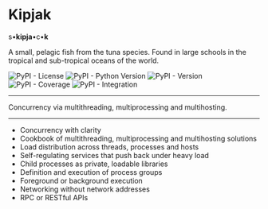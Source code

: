 # Kipjak

s•**kipja**•c•**k**

A small, pelagic fish from the tuna species. Found in large schools in the
tropical and sub-tropical oceans of the world.

![PyPI - License](https://img.shields.io/pypi/l/kipjak)
![PyPI - Python Version](https://img.shields.io/pypi/pyversions/kipjak)
![PyPI - Version](https://img.shields.io/pypi/v/kipjak)
![PyPI - Coverage](https://img.shields.io/badge/coverage-75%25-brightgreen)
![PyPI - Integration](https://img.shields.io/badge/integration-passing-cyan)

---

Concurrency via multithreading, multiprocessing and multihosting.

---

* Concurrency with clarity
* Cookbook of multithreading, multiprocessing and multihosting solutions
* Load distribution across threads, processes and hosts
* Self-regulating services that push back under heavy load
* Child processes as private, loadable libraries
* Definition and execution of process groups
* Foreground or background execution
* Networking without network addresses
* RPC or RESTful APIs

